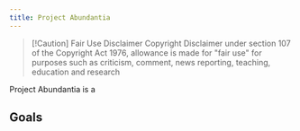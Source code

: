 ```yaml
---
title: Project Abundantia
---
```

>[!Caution] Fair Use Disclaimer 
>Copyright Disclaimer under section 107 of the Copyright Act 1976, allowance is made for "fair use" for purposes such as criticism, comment, news reporting, teaching, education and research

Project Abundantia is a 
## Goals
